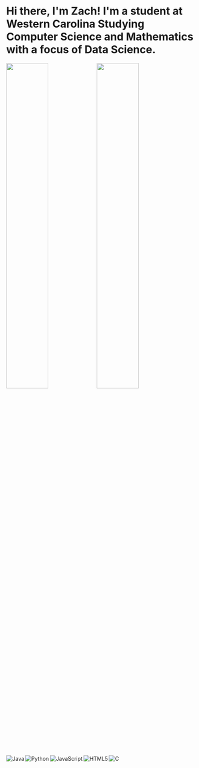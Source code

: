 # Hi there, I'm Zach! I'm a student at Western Carolina Studying Computer Science and Mathematics with a focus of Data Science.

<img align="left" width="47%" src = "https://github-readme-stats.vercel.app/api?username=zteanes&show_icons=true&theme=radical" />
<img align="left" width="47%" src = "https://github-readme-stats.vercel.app/api/top-langs/?username=zteanes&layout=compact" />

[//]: # (Languages)
<img align="left" alt="Java" src="https://img.shields.io/badge/java-%23ED8B00.svg?style=for-the-badge&logo=java&logoColor=white"/>
<img align="left" alt="Python" src="https://img.shields.io/badge/python-3670A0?style=for-the-badge&logo=python&logoColor=ffdd54"/>
<img align="left" alt="JavaScript" src="https://img.shields.io/badge/javascript-%23323330.svg?style=for-the-badge&logo=javascript&logoColor=%23F7DF1E"/>
<img align="left" alt="HTML5" src="https://img.shields.io/badge/html5-%23E34F26.svg?style=for-the-badge&logo=html5&logoColor=white"/>
<img align="left" alt="C" src="https://img.shields.io/badge/c-%2300599C.svg?style=for-the-badge&logo=c&logoColor=white"/>
